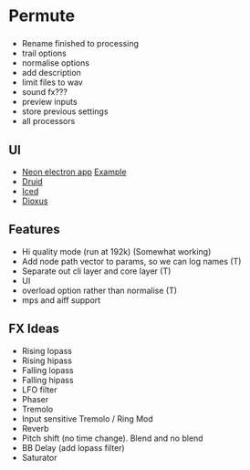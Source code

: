 # Permute

###
- Rename finished to processing
- trail options
- normalise options
- add description
- limit files to wav
- sound fx???
- preview inputs
- store previous settings
- all processors


## UI
- [Neon electron app](https://github.com/neon-bindings/neon) [Example](https://keminglabs.com/blog/building-a-fast-electron-app-with-rust/)
- [Druid](https://linebender.org/druid/)
- [Iced](https://github.com/iced-rs/iced)
- [Dioxus](https://github.com/DioxusLabs/dioxus)


## Features
- Hi quality mode (run at 192k) (Somewhat working)
- Add node path vector to params, so we can log names (T)
- Separate out cli layer and core layer (T)
- UI 
- overload option rather than normalise (T)
- mps and aiff support

## FX Ideas

- Rising lopass
- Rising hipass
- Falling lopass
- Falling hipass
- LFO filter
- Phaser
- Tremolo
- Input sensitive Tremolo / Ring Mod
- Reverb
- Pitch shift (no time change). Blend and no blend
- BB Delay (add lopass filter)
- Saturator
